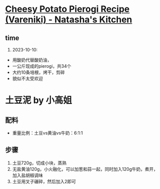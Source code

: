 # [Cheesy Potato Pierogi Recipe (Vareniki) - Natasha's Kitchen](https://www.youtube.com/watch?v=4SJz95eyrFs)

## time
1. 2023-10-10: 
  - 用酸奶代替酸奶油，
  - 一公斤现成的pierogi，共34个
  - 大约10条培根，烤干，剪碎
  - 貌似不太受欢迎


# 土豆泥 by 小高姐
## 配料
- 重量比例：土豆vs黄油vs牛奶：6:1:1

## 步骤
1. 土豆720g，切成小块，蒸熟
2. 无盐黄油120g，小火融化，可以加葱和蒜一起，同时加入120g牛奶，煮开，加入盐胡椒调味
3. 土豆用叉子碾碎，然后加入2即可


